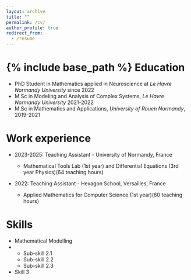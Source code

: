 ```yaml
---
layout: archive
title: ""
permalink: /cv/
author_profile: true
redirect_from:
  - /resume
---
```


{% include base_path %}
Education
======
* PhD Student in Mathematics applied in Neuroscience at *Le Havre Normandy University* since 2022 
* M.Sc in Modeling and Analysis of Complex Systems, *Le Havre Normandy University* 2021-2022
* M.Sc in Mathematics and Applications, *University of Rouen Normandy*, 2019-2021


Work experience
======
* 2023-2025: Teaching Assistant - University of Normandy, France
  * Mathematical Tools Lab (1st year) and Differential Equations (3rd year Physics)(64 teaching hours)
  
* 2022: Teaching Assistant - Hexagon School, Versailles, France
  * Applied Mathematics for Computer Science (1st year)(60 teaching hours)
  
  
Skills
======
* Mathematical Modelling
* 
  * Sub-skill 2.1
  * Sub-skill 2.2
  * Sub-skill 2.3
* Skill 3

